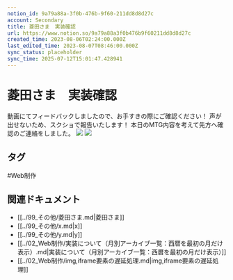 ```yaml
---
notion_id: 9a79a88a-3f0b-476b-9f60-211dd8d8d27c
account: Secondary
title: 菱田さま　実装確認
url: https://www.notion.so/9a79a88a3f0b476b9f60211dd8d8d27c
created_time: 2023-08-06T02:24:00.000Z
last_edited_time: 2023-08-07T08:46:00.000Z
sync_status: placeholder
sync_time: 2025-07-12T15:01:47.428941
---
```

# 菱田さま　実装確認

動画にてフィードバックしましたので、お手すきの際にご確認ください！
声が出せないため、スクショで報告いたします！
本日のMTG内容を考えて先方へ確認のご連絡をしました。
![](https://prod-files-secure.s3.us-west-2.amazonaws.com/d58fe38c-a9d4-4466-aed9-85604b7b2c6d/488fb48d-17e2-40e3-9a7b-0068eb50848a/%E3%82%B9%E3%82%AF%E3%83%AA%E3%83%BC%E3%83%B3%E3%82%B7%E3%83%A7%E3%83%83%E3%83%88_2023-08-07_0.24.04.png?X-Amz-Algorithm=AWS4-HMAC-SHA256&X-Amz-Content-Sha256=UNSIGNED-PAYLOAD&X-Amz-Credential=ASIAZI2LB466T7FSVRVD%2F20250719%2Fus-west-2%2Fs3%2Faws4_request&X-Amz-Date=20250719T065908Z&X-Amz-Expires=3600&X-Amz-Security-Token=IQoJb3JpZ2luX2VjEIX%2F%2F%2F%2F%2F%2F%2F%2F%2F%2FwEaCXVzLXdlc3QtMiJHMEUCIQCa8FWMrl%2BltWmSoE74DcwSMq2yrwhFQioyy3pjvVasBgIgCsdyzuSaG%2BL87qb5fCpB%2BbL8rLy8xSc5k1VNncGM6JIqiAQInv%2F%2F%2F%2F%2F%2F%2F%2F%2F%2FARAAGgw2Mzc0MjMxODM4MDUiDMPZRCS08DkBbhW5uSrcA0chT5kra9%2F6FrJJ5Mx1R0d%2FzxDUumBDEEVSuTvo0jpffe6ea2iUNjHpBOxDxs9JIC5cmygDcbUd1UOGRn%2FNV4NaCikaac6LpAqhmVEFwXe7Xo%2F55EVSM9%2FY14M9V3%2FmIAc%2FXtUWRKw92YEgDRRWQ7tDhh3qAKvylrHYJ%2BjheiEnTx%2FhD7Rjfl%2FuwEovK4FytV5JiOUbGzyheJTHpnvw2WoVJQDHZi9qKUczzWp%2BIInB4af3oH86X8UnizlhkS7cDTBpvMgc%2FqRBfNdbTPFknPFrrOV4jAXm1SiGK6qSo9A8faCXEHDRkR3JDTwu1UrL8icQL0%2BtIMaFawqicJmhzYbQ%2FmAaYoQj%2Ft4uo%2FXom3IlSuQxjMT9BoZUziVRhfyHhovhCc579aDM1yBOwnGO3Njuugx%2FBbp7n1a%2B%2BIEeqmdFVlG%2F87CK74XYYWRc1J8JI8rr3mD73Lms0EfkhsR81A7osSyvN1QOg%2FrqXnrnP9YKEt%2FEYP17KDk8zaFsgN8v0R2SrMXsVDVFKR6Cy9TBqcTTSWSd9timrQlSYqTBfw7IqTyRvseJ5JaNXZXTb0CIXGMOyGS3IX5jqiDZtvx1jHUsTLk6uRz1%2BHdO09liLwQ3A5Z%2BaH6LnB5495hxMIbF7MMGOqUB4U0Uzd3okPeaiJvt%2FZIy8ck1l9cNJK%2FBVM411sI7WWL7oeT%2BSNfkCZMR8X6a%2Bl9bqw2el%2BIN8yBxIN7vXf9WzO12N7CSbLOHu%2FCZwaRUfsoPLuvIEDX3kC8dFi0LTdYTNLij%2BnCPHj6bW33Jk%2BNFQs%2BcbcDFdEqVJp3W2VMCQ5TFdqfO4S%2FkDHC2fOxLsp9dPQ707wO8fMVoVgIMzg%2BB8YisRmFp&X-Amz-Signature=728b2552ff6981890e45120934359dce8621d4162629c3a05ce0f7334f97ab12&X-Amz-SignedHeaders=host&x-amz-checksum-mode=ENABLED&x-id=GetObject)
![](https://prod-files-secure.s3.us-west-2.amazonaws.com/d58fe38c-a9d4-4466-aed9-85604b7b2c6d/cdb85fad-2ecd-4fe6-a5ac-61c620f52f8e/%E3%82%B9%E3%82%AF%E3%83%AA%E3%83%BC%E3%83%B3%E3%82%B7%E3%83%A7%E3%83%83%E3%83%88_2023-08-07_0.24.10.png?X-Amz-Algorithm=AWS4-HMAC-SHA256&X-Amz-Content-Sha256=UNSIGNED-PAYLOAD&X-Amz-Credential=ASIAZI2LB466T7FSVRVD%2F20250719%2Fus-west-2%2Fs3%2Faws4_request&X-Amz-Date=20250719T065908Z&X-Amz-Expires=3600&X-Amz-Security-Token=IQoJb3JpZ2luX2VjEIX%2F%2F%2F%2F%2F%2F%2F%2F%2F%2FwEaCXVzLXdlc3QtMiJHMEUCIQCa8FWMrl%2BltWmSoE74DcwSMq2yrwhFQioyy3pjvVasBgIgCsdyzuSaG%2BL87qb5fCpB%2BbL8rLy8xSc5k1VNncGM6JIqiAQInv%2F%2F%2F%2F%2F%2F%2F%2F%2F%2FARAAGgw2Mzc0MjMxODM4MDUiDMPZRCS08DkBbhW5uSrcA0chT5kra9%2F6FrJJ5Mx1R0d%2FzxDUumBDEEVSuTvo0jpffe6ea2iUNjHpBOxDxs9JIC5cmygDcbUd1UOGRn%2FNV4NaCikaac6LpAqhmVEFwXe7Xo%2F55EVSM9%2FY14M9V3%2FmIAc%2FXtUWRKw92YEgDRRWQ7tDhh3qAKvylrHYJ%2BjheiEnTx%2FhD7Rjfl%2FuwEovK4FytV5JiOUbGzyheJTHpnvw2WoVJQDHZi9qKUczzWp%2BIInB4af3oH86X8UnizlhkS7cDTBpvMgc%2FqRBfNdbTPFknPFrrOV4jAXm1SiGK6qSo9A8faCXEHDRkR3JDTwu1UrL8icQL0%2BtIMaFawqicJmhzYbQ%2FmAaYoQj%2Ft4uo%2FXom3IlSuQxjMT9BoZUziVRhfyHhovhCc579aDM1yBOwnGO3Njuugx%2FBbp7n1a%2B%2BIEeqmdFVlG%2F87CK74XYYWRc1J8JI8rr3mD73Lms0EfkhsR81A7osSyvN1QOg%2FrqXnrnP9YKEt%2FEYP17KDk8zaFsgN8v0R2SrMXsVDVFKR6Cy9TBqcTTSWSd9timrQlSYqTBfw7IqTyRvseJ5JaNXZXTb0CIXGMOyGS3IX5jqiDZtvx1jHUsTLk6uRz1%2BHdO09liLwQ3A5Z%2BaH6LnB5495hxMIbF7MMGOqUB4U0Uzd3okPeaiJvt%2FZIy8ck1l9cNJK%2FBVM411sI7WWL7oeT%2BSNfkCZMR8X6a%2Bl9bqw2el%2BIN8yBxIN7vXf9WzO12N7CSbLOHu%2FCZwaRUfsoPLuvIEDX3kC8dFi0LTdYTNLij%2BnCPHj6bW33Jk%2BNFQs%2BcbcDFdEqVJp3W2VMCQ5TFdqfO4S%2FkDHC2fOxLsp9dPQ707wO8fMVoVgIMzg%2BB8YisRmFp&X-Amz-Signature=26454a68c2cde9322855a0a911fb666b8b0b9476a9f830ce7136b51c5edf1892&X-Amz-SignedHeaders=host&x-amz-checksum-mode=ENABLED&x-id=GetObject)

## タグ

#Web制作 

## 関連ドキュメント

- [[../99_その他/菱田さま.md|菱田さま]]
- [[../99_その他/x.md|x]]
- [[../99_その他/y.md|y]]
- [[../02_Web制作/実装について（月別アーカイブ一覧：西暦を最初の月だけ表示）.md|実装について（月別アーカイブ一覧：西暦を最初の月だけ表示）]]
- [[../02_Web制作/img,iframe要素の遅延処理.md|img,iframe要素の遅延処理]]
